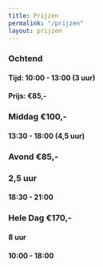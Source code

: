 ```yaml
---
title: Prijzen
permalink: "/prijzen"
layout: prijzen
---
```


### Ochtend 

#### Tijd: 10:00 - 13:00 (3 uur)
#### Prijs: €85,- 

### Middag €100,-
#### 13:30 - 18:00 (4,5 uur)

###  Avond €85,-
### 2,5 uur
#### 18:30 - 21:00

### Hele Dag €170,-

#### 8 uur
#### 10:00 - 18:00

